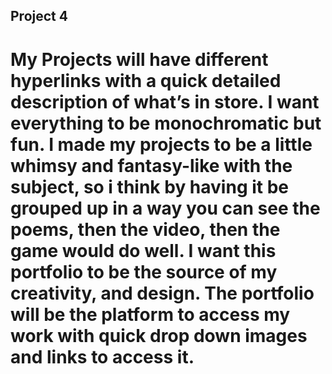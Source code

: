 ## Project 4 

# My Projects will have different hyperlinks with a quick detailed description of what’s in store. I want everything to be monochromatic but fun. I made my projects to be a little whimsy and fantasy-like with the subject, so i think by having it be grouped up in a way you can see the poems, then the video, then the game would do well. I want this portfolio to be the source of my creativity, and design. The portfolio will be the platform to access my work with quick drop down images and links to access it.
